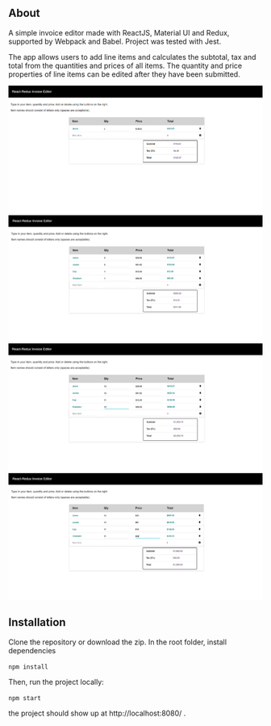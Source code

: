 ## About

A simple invoice editor made with ReactJS, Material UI and Redux, supported by Webpack and Babel. Project was tested with Jest.

The app allows users to add line items and calculates the subtotal, tax and total from the quantities and prices of all items. The quantity and price properties of line items can be edited after they have been submitted.


<img src="https://github.com/adrianlee0118/invoice-editor/blob/master/docs/Capture1.PNG" alt="" width="700">
<img src="https://github.com/adrianlee0118/invoice-editor/blob/master/docs/Capture2.PNG" alt="" width="700">
<img src="https://github.com/adrianlee0118/invoice-editor/blob/master/docs/Capture3.PNG" alt="" width="700">
<img src="https://github.com/adrianlee0118/invoice-editor/blob/master/docs/Capture4.PNG" alt="" width="700">

## Installation

Clone the repository or download the zip. In the root folder, install dependencies

```npm install```

Then, run the project locally:

```npm start```

the project should show up at  http://localhost:8080/ .

